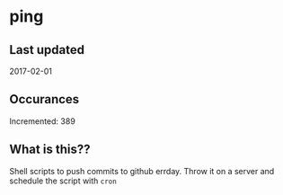 # ping

## Last updated
2017-02-01

## Occurances
Incremented: 389

## What is this??
Shell scripts to push commits to github errday. Throw it on a server and schedule the script with `cron`
